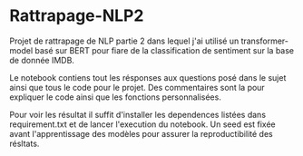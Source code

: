 # Rattrapage-NLP2

Projet de rattrapage de NLP partie 2 dans lequel j'ai utilisé un transformer-model basé sur BERT pour fiare de la classification de sentiment sur la base de donnée IMDB.

Le notebook contiens tout les résponses aux questions posé dans le sujet ainsi que tous le code pour le projet. Des commentaires sont la pour expliquer le code ainsi que les fonctions personnalisées.

Pour voir les résultat il suffit d'installer les dependences listées dans requirement.txt et de lancer l'execution du notebook. Un seed est fixée avant l'apprentissage des modèles pour assurer la reproductibilité des résltats.
